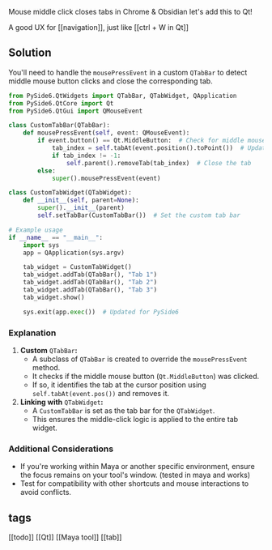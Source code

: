Mouse middle click closes tabs in Chrome & Obsidian
let's add this to Qt!

A good UX for [[navigation]], just like [[ctrl + W in Qt]] 
## Solution
You'll need to handle the `mousePressEvent` in a custom `QTabBar` to detect middle mouse button clicks and close the corresponding tab.

```python
from PySide6.QtWidgets import QTabBar, QTabWidget, QApplication
from PySide6.QtCore import Qt
from PySide6.QtGui import QMouseEvent

class CustomTabBar(QTabBar):
    def mousePressEvent(self, event: QMouseEvent):
        if event.button() == Qt.MiddleButton:  # Check for middle mouse button
            tab_index = self.tabAt(event.position().toPoint())  # Updated for PySide6
            if tab_index != -1:
                self.parent().removeTab(tab_index)  # Close the tab
        else:
            super().mousePressEvent(event)

class CustomTabWidget(QTabWidget):
    def __init__(self, parent=None):
        super().__init__(parent)
        self.setTabBar(CustomTabBar())  # Set the custom tab bar

# Example usage
if __name__ == "__main__":
    import sys
    app = QApplication(sys.argv)

    tab_widget = CustomTabWidget()
    tab_widget.addTab(QTabBar(), "Tab 1")
    tab_widget.addTab(QTabBar(), "Tab 2")
    tab_widget.addTab(QTabBar(), "Tab 3")
    tab_widget.show()

    sys.exit(app.exec())  # Updated for PySide6
```

### Explanation

1. **Custom** `QTabBar`**:**
    - A subclass of `QTabBar` is created to override the `mousePressEvent` method.
    - It checks if the middle mouse button (`Qt.MiddleButton`) was clicked.
    - If so, it identifies the tab at the cursor position using `self.tabAt(event.pos())` and removes it.
2. **Linking with** `QTabWidget`**:**
    - A `CustomTabBar` is set as the tab bar for the `QTabWidget`.
    - This ensures the middle-click logic is applied to the entire tab widget.
### Additional Considerations
- If you're working within Maya or another specific environment, ensure the focus remains on your tool's window. (tested in maya and works)
- Test for compatibility with other shortcuts and mouse interactions to avoid conflicts.

## tags
[[todo]]
[[Qt]]
[[Maya tool]]
[[tab]]

